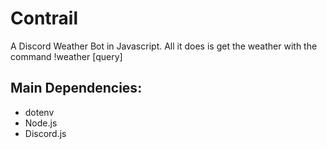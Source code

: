 # Contrail
A Discord Weather Bot in Javascript. All it does is get the weather with the command !weather [query]

## Main Dependencies:
- dotenv
- Node.js
- Discord.js
